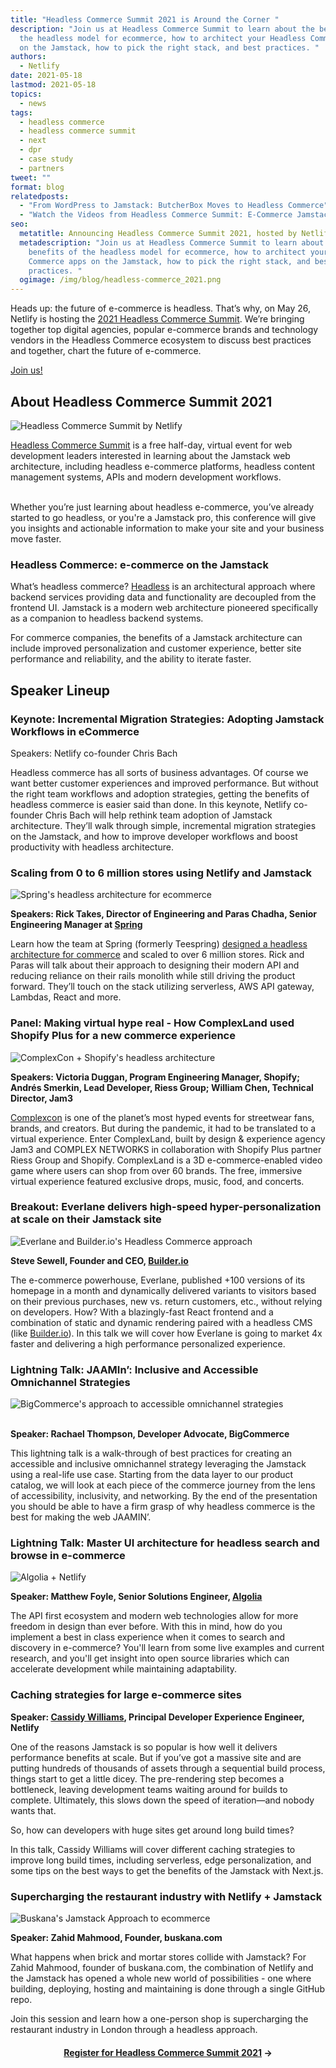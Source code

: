 ```yaml
---
title: "Headless Commerce Summit 2021 is Around the Corner "
description: "Join us at Headless Commerce Summit to learn about the benefits of
  the headless model for ecommerce, how to architect your Headless Commerce apps
  on the Jamstack, how to pick the right stack, and best practices. "
authors:
  - Netlify
date: 2021-05-18
lastmod: 2021-05-18
topics:
  - news
tags:
  - headless commerce
  - headless commerce summit
  - next
  - dpr
  - case study
  - partners
tweet: ""
format: blog
relatedposts:
  - "From WordPress to Jamstack: ButcherBox Moves to Headless Commerce"
  - "Watch the Videos from Headless Commerce Summit: E-Commerce Jamstack stories"
seo:
  metatitle: Announcing Headless Commerce Summit 2021, hosted by Netlify
  metadescription: "Join us at Headless Commerce Summit to learn about the
    benefits of the headless model for ecommerce, how to architect your Headless
    Commerce apps on the Jamstack, how to pick the right stack, and best
    practices. "
  ogimage: /img/blog/headless-commerce_2021.png
---
```

Heads up: the future of e-commerce is headless. That’s why, on May 26, Netlify is hosting the [2021 Headless Commerce Summit](https://headlesscommercesummit.com/). We’re bringing together top digital agencies, popular e-commerce brands and technology vendors in the Headless Commerce ecosystem to discuss best practices and together, chart the future of e-commerce.

[Join us!](https://headlesscommercesummit.com/#register)

## About Headless Commerce Summit 2021

![Headless Commerce Summit by Netlify](/img/blog/headless-commerce_2021.png)

[Headless Commerce Summit](https://headlesscommercesummit.com/#register) is a free half-day, virtual event for web development leaders interested in learning about the Jamstack web architecture, including headless e-commerce platforms, headless content management systems, APIs and modern development workflows.

\
Whether you’re just learning about headless e-commerce, you’ve already started to go headless, or you're a Jamstack pro, this conference will give you insights and actionable information to make your site and your business move faster.

### Headless Commerce: e-commerce on the Jamstack

What’s headless commerce? [Headless](https://jamstack.org/glossary/headless-technology/) is an architectural approach where backend services providing data and functionality are decoupled from the frontend UI. Jamstack is a modern web architecture pioneered specifically as a companion to headless backend systems.

For commerce companies, the benefits of a Jamstack architecture can include improved personalization and customer experience, better site performance and reliability, and the ability to iterate faster.

## Speaker Lineup

### Keynote: Incremental Migration Strategies: Adopting Jamstack Workflows in eCommerce

Speakers: Netlify co-founder Chris Bach

Headless commerce has all sorts of business advantages. Of course we want better customer experiences and improved performance. But without the right team workflows and adoption strategies, getting the benefits of headless commerce is easier said than done. In this keynote, Netlify co-founder Chris Bach will help rethink team adoption of Jamstack architecture. They’ll walk through simple, incremental migration strategies on the Jamstack, and how to improve developer workflows and boost productivity with headless architecture.

### Scaling from 0 to 6 million stores using Netlify and Jamstack

![Spring's headless architecture for ecommerce ](/img/blog/springheadlesscommerce.png)

**Speakers: Rick Takes, Director of Engineering and Paras Chadha, Senior Engineering Manager at [Spring](https://www.spri.ng/)**

Learn how the team at Spring (formerly Teespring) [designed a headless architecture for commerce](https://www.netlify.com/blog/2021/03/08/spring-uses-netlify-to-scale-social-commerce-and-boost-conversion-for-creators/) and scaled to over 6 million stores. Rick and Paras will talk about their approach to designing their modern API and reducing reliance on their rails monolith while still driving the product forward. They’ll touch on the stack utilizing serverless, AWS API gateway, Lambdas, React and more.

### Panel: Making virtual hype real - How ComplexLand used Shopify Plus for a new commerce experience

![ComplexCon + Shopify's headless architecture](/img/blog/complexconheadlesscommerce.png)

**Speakers: Victoria Duggan, Program Engineering Manager, Shopify; Andrés Smerkin, Lead Developer, Riess Group; William Chen, Technical Director, Jam3**

[Complexcon](https://www.complexcon.com/) is one of the planet’s most hyped events for streetwear fans, brands, and creators. But during the pandemic, it had to be translated to a virtual experience. Enter ComplexLand, built by design & experience agency Jam3 and COMPLEX NETWORKS in collaboration with Shopify Plus partner Riess Group and Shopify. ComplexLand is a 3D e-commerce-enabled video game where users can shop from over 60 brands. The free, immersive virtual experience featured exclusive drops, music, food, and concerts.

### Breakout: Everlane delivers high-speed hyper-personalization at scale on their Jamstack site

![Everlane and Builder.io's Headless Commerce approach](/img/blog/everlaneheadlesscommerce.jpg)

**Steve Sewell, Founder and CEO, [Builder.io](http://builder.io)**

The e-commerce powerhouse, Everlane, published +100 versions of its homepage in a month and dynamically delivered variants to visitors based on their previous purchases, new vs. return customers, etc., without relying on developers. How? With a blazingly-fast React frontend and a combination of static and dynamic rendering paired with a headless CMS (like [Builder.io](http://builder.io/)). In this talk we will cover how Everlane is going to market 4x faster and delivering a high performance personalized experience.

### Lightning Talk: JAAMIn’: Inclusive and Accessible Omnichannel Strategies

![BigCommerce's approach to accessible omnichannel strategies ](/img/blog/bigcommerceheadlesssummit.png)

**\
Speaker: Rachael Thompson, Developer Advocate, BigCommerce**

This lightning talk is a walk-through of best practices for creating an accessible and inclusive omnichannel strategy leveraging the Jamstack using a real-life use case. Starting from the data layer to our product catalog, we will look at each piece of the commerce journey from the lens of accessibility, inclusivity, and networking. By the end of the presentation you should be able to have a firm grasp of why headless commerce is the best for making the web JAAMIN’.

### Lightning Talk: Master UI architecture for headless search and browse in e-commerce

![Algolia + Netlify ](/img/blog/algoliaheadlesscommerce.png)

**Speaker: Matthew Foyle, Senior Solutions Engineer, [Algolia](https://www.algolia.com/)**

The API first ecosystem and modern web technologies allow for more freedom in design than ever before. With this in mind, how do you implement a best in class experience when it comes to search and discovery in e-commerce? You'll learn from some live examples and current research, and you'll get insight into open source libraries which can accelerate development while maintaining adaptability.

### Caching strategies for large e-commerce sites

**Speaker: [Cassidy Williams](https://twitter.com/cassidoo), Principal Developer Experience Engineer, Netlify**

One of the reasons Jamstack is so popular is how well it delivers performance benefits at scale. But if you’ve got a massive site and are putting hundreds of thousands of assets through a sequential build process, things start to get a little dicey. The pre-rendering step becomes a bottleneck, leaving development teams waiting around for builds to complete. Ultimately, this slows down the speed of iteration—and nobody wants that.

So, how can developers with huge sites get around long build times?

In this talk, Cassidy Williams will cover different caching strategies to improve long build times, including serverless, edge personalization, and some tips on the best ways to get the benefits of the Jamstack with Next.js.

### Supercharging the restaurant industry with Netlify + Jamstack

![Buskana's Jamstack Approach to ecommerce](/img/blog/buskanaheadlesscommerce.png)

**Speaker: Zahid Mahmood, Founder, buskana.com**

What happens when brick and mortar stores collide with Jamstack? For Zahid Mahmood, founder of buskana.com, the combination of Netlify and the Jamstack has opened a whole new world of possibilities - one where building, deploying, hosting and maintaining is done through a single GitHub repo.

Join this session and learn how a one-person shop is supercharging the restaurant industry in London through a headless approach.

#### <center> [Register for Headless Commerce Summit 2021](https://headlesscommercesummit.com/#register) -> </center>
